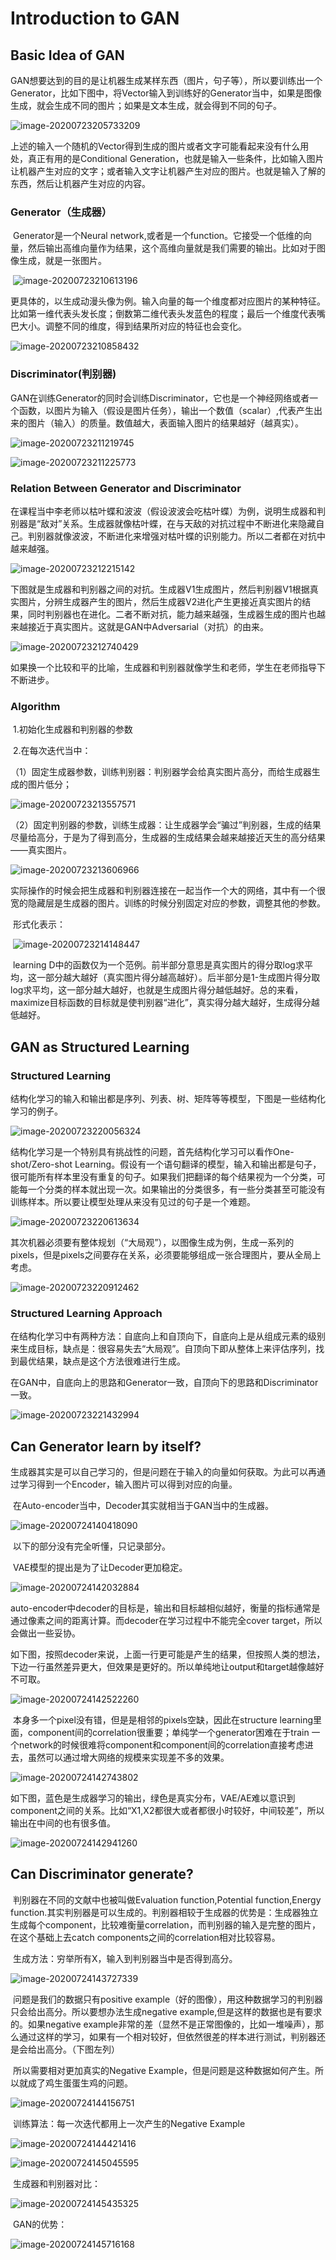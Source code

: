 # Introduction to GAN

## Basic Idea of GAN

​       GAN想要达到的目的是让机器生成某样东西（图片，句子等），所以要训练出一个Generator，比如下图中，将Vector输入到训练好的Generator当中，如果是图像生成，就会生成不同的图片；如果是文本生成，就会得到不同的句子。

![image-20200723205733209](C:\Users\1ceee\AppData\Roaming\Typora\typora-user-images\image-20200723205733209.png)

​       上述的输入一个随机的Vector得到生成的图片或者文字可能看起来没有什么用处，真正有用的是Conditional Generation，也就是输入一些条件，比如输入图片让机器产生对应的文字；或者输入文字让机器产生对应的图片。也就是输入了解的东西，然后让机器产生对应的内容。

### Generator（生成器）

​		Generator是一个Neural network,或者是一个function。它接受一个低维的向量，然后输出高维向量作为结果，这个高维向量就是我们需要的输出。比如对于图像生成，就是一张图片。

​		![image-20200723210613196](C:\Users\1ceee\AppData\Roaming\Typora\typora-user-images\image-20200723210613196.png)

​		更具体的，以生成动漫头像为例。输入向量的每一个维度都对应图片的某种特征。比如第一维代表头发长度；倒数第二维代表头发蓝色的程度；最后一个维度代表嘴巴大小。调整不同的维度，得到结果所对应的特征也会变化。

![image-20200723210858432](C:\Users\1ceee\AppData\Roaming\Typora\typora-user-images\image-20200723210858432.png)

### Discriminator(判别器)

​		GAN在训练Generator的同时会训练Discriminator，它也是一个神经网络或者一个函数，以图片为输入（假设是图片任务），输出一个数值（scalar）,代表产生出来的图片（输入）的质量。数值越大，表面输入图片的结果越好（越真实）。

![image-20200723211219745](C:\Users\1ceee\AppData\Roaming\Typora\typora-user-images\image-20200723211219745.png)

![image-20200723211225773](C:\Users\1ceee\AppData\Roaming\Typora\typora-user-images\image-20200723211225773.png)

### Relation Between Generator and Discriminator 

​		在课程当中李老师以枯叶蝶和波波（假设波波会吃枯叶蝶）为例，说明生成器和判别器是“敌对”关系。生成器就像枯叶蝶，在与天敌的对抗过程中不断进化来隐藏自己。判别器就像波波，不断进化来增强对枯叶蝶的识别能力。所以二者都在对抗中越来越强。

![image-20200723212215142](C:\Users\1ceee\AppData\Roaming\Typora\typora-user-images\image-20200723212215142.png)

​		下图就是生成器和判别器之间的对抗。生成器V1生成图片，然后判别器V1根据真实图片，分辨生成器产生的图片，然后生成器V2进化产生更接近真实图片的结果，同时判别器也在进化。二者不断对抗，能力越来越强，生成器生成的图片也越来越接近于真实图片。这就是GAN中Adversarial（对抗）的由来。

![image-20200723212740429](C:\Users\1ceee\AppData\Roaming\Typora\typora-user-images\image-20200723212740429.png)

​		如果换一个比较和平的比喻，生成器和判别器就像学生和老师，学生在老师指导下不断进步。

### Algorithm

​		1.初始化生成器和判别器的参数

​		2.在每次迭代当中：

​		（1）固定生成器参数，训练判别器：判别器学会给真实图片高分，而给生成器生成的图片低分；

![image-20200723213557571](C:\Users\1ceee\AppData\Roaming\Typora\typora-user-images\image-20200723213557571.png)

​		（2）固定判别器的参数，训练生成器：让生成器学会“骗过”判别器，生成的结果尽量给高分，于是为了得到高分，生成器的生成结果会越来越接近天生的高分结果——真实图片。

![image-20200723213606966](C:\Users\1ceee\AppData\Roaming\Typora\typora-user-images\image-20200723213606966.png)

​		实际操作的时候会把生成器和判别器连接在一起当作一个大的网络，其中有一个很宽的隐藏层是生成器的图片。训练的时候分别固定对应的参数，调整其他的参数。

​		形式化表示：

​		![image-20200723214148447](C:\Users\1ceee\AppData\Roaming\Typora\typora-user-images\image-20200723214148447.png)

​		learning D中的函数仅为一个范例。前半部分意思是真实图片的得分取log求平均，这一部分越大越好（真实图片得分越高越好）。后半部分是1-生成图片得分取log求平均，这一部分越大越好，也就是生成图片得分越低越好。总的来看，maximize目标函数的目标就是使判别器“进化”，真实得分越大越好，生成得分越低越好。

## GAN as Structured Learning

### Structured Learning

​		结构化学习的输入和输出都是序列、列表、树、矩阵等等模型，下图是一些结构化学习的例子。

![image-20200723220056324](C:\Users\1ceee\AppData\Roaming\Typora\typora-user-images\image-20200723220056324.png)

​		结构化学习是一个特别具有挑战性的问题，首先结构化学习可以看作One-shot/Zero-shot Learning。假设有一个语句翻译的模型，输入和输出都是句子，很可能所有样本里没有重复的句子。如果我们把翻译的每个结果视为一个分类，可能每一个分类的样本就出现一次。如果输出的分类很多，有一些分类甚至可能没有训练样本。所以要让模型处理从来没有见过的句子是一个难题。

![image-20200723220613634](C:\Users\1ceee\AppData\Roaming\Typora\typora-user-images\image-20200723220613634.png)

​		其次机器必须要有整体规划（“大局观”），以图像生成为例，生成一系列的pixels，但是pixels之间要存在关系，必须要能够组成一张合理图片，要从全局上考虑。

![image-20200723220912462](C:\Users\1ceee\AppData\Roaming\Typora\typora-user-images\image-20200723220912462.png)

### Structured Learning Approach

​		在结构化学习中有两种方法：自底向上和自顶向下，自底向上是从组成元素的级别来生成目标，缺点是：很容易失去“大局观”。自顶向下即从整体上来评估序列，找到最优结果，缺点是这个方法很难进行生成。

​		在GAN中，自底向上的思路和Generator一致，自顶向下的思路和Discriminator一致。

![image-20200723221432994](C:\Users\1ceee\AppData\Roaming\Typora\typora-user-images\image-20200723221432994.png)

## Can Generator learn by itself?

​		生成器其实是可以自己学习的，但是问题在于输入的向量如何获取。为此可以再通过学习得到一个Encoder，输入图片可以得到对应的向量。

​		在Auto-encoder当中，Decoder其实就相当于GAN当中的生成器。

![image-20200724140418090](C:\Users\1ceee\AppData\Roaming\Typora\typora-user-images\image-20200724140418090.png)

​		以下的部分没有完全听懂，只记录部分。

​		VAE模型的提出是为了让Decoder更加稳定。

![image-20200724142032884](C:\Users\1ceee\AppData\Roaming\Typora\typora-user-images\image-20200724142032884.png)

​		auto-encoder中decoder的目标是，输出和目标越相似越好，衡量的指标通常是通过像素之间的距离计算。而decoder在学习过程中不能完全cover target，所以会做出一些妥协。

​		如下图，按照decoder来说，上面一行更可能是产生的结果，但按照人类的想法，下边一行虽然差异更大，但效果是更好的。所以单纯地让output和target越像越好不可取。

![image-20200724142522260](C:\Users\1ceee\AppData\Roaming\Typora\typora-user-images\image-20200724142522260.png)	

​		本身多一个pixel没有错，但是是相邻的pixels空缺，因此在structure learning里面，component间的correlation很重要；单纯学一个generator困难在于train 一个network的时候很难将component和component间的correlation直接考虑进去，虽然可以通过增大网络的规模来实现差不多的效果。

![image-20200724142743802](C:\Users\1ceee\AppData\Roaming\Typora\typora-user-images\image-20200724142743802.png)

​		如下图，蓝色是生成器学习的输出，绿色是真实分布，VAE/AE难以意识到component之间的关系。比如“X1,X2都很大或者都很小时较好，中间较差”，所以输出在中间的也有很多值。

![image-20200724142941260](C:\Users\1ceee\AppData\Roaming\Typora\typora-user-images\image-20200724142941260.png)

## Can Discriminator generate?

​		判别器在不同的文献中也被叫做Evaluation function,Potential function,Energy function.其实判别器是可以生成的。判别器相较于生成器的优势是：生成器独立生成每个component，比较难衡量correlation，而判别器的输入是完整的图片，在这个基础上去catch components之间的correlation相对比较容易。

​		生成方法：穷举所有X，输入到判别器当中是否得到高分。

![image-20200724143727339](C:\Users\1ceee\AppData\Roaming\Typora\typora-user-images\image-20200724143727339.png)

​		问题是我们的数据只有positive example（好的图像），用这种数据学习的判别器只会给出高分。所以要想办法生成negative example,但是这样的数据也是有要求的。如果negative example非常的差（显然不是正常图像的，比如一堆噪声），那么通过这样的学习，如果有一个相对较好，但依然很差的样本进行测试，判别器还是会给出高分。（下图左列）

​		所以需要相对更加真实的Negative Example，但是问题是这种数据如何产生。所以就成了鸡生蛋蛋生鸡的问题。

![image-20200724144156751](C:\Users\1ceee\AppData\Roaming\Typora\typora-user-images\image-20200724144156751.png)

​		训练算法：每一次迭代都用上一次产生的Negative Example

![image-20200724144421416](C:\Users\1ceee\AppData\Roaming\Typora\typora-user-images\image-20200724144421416.png)

![image-20200724145045595](C:\Users\1ceee\AppData\Roaming\Typora\typora-user-images\image-20200724145045595.png)

​	生成器和判别器对比：

![image-20200724145435325](C:\Users\1ceee\AppData\Roaming\Typora\typora-user-images\image-20200724145435325.png)

​		GAN的优势：

![image-20200724145716168](C:\Users\1ceee\AppData\Roaming\Typora\typora-user-images\image-20200724145716168.png)

​		









​				

​		





​		




